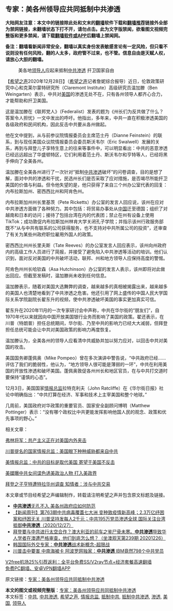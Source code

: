  <h2>专家：美各州领导应共同抵制中共渗透</h2> <p class="notice"><b>大陆网友注意：本文中的链接除此处和文末的<a href="https://github.com/bannedbook/fanqiang" >翻墙</a>软件下载和<a href="https://github.com/killgcd/justmysocks/blob/master/README.md">翻墙推荐</a>链接外全部为禁网链接，未翻墙状态下打不开，请勿点击。此为文字版禁闻，欲看图文视频完整版和更多禁闻，请下载<a href="https://github.com/bannedbook/fanqiang">翻墙软件或APP</a>后翻墙上禁闻网。</p><p>备注：翻墙看新闻非常安全，翻墙以真实身份发表敏感言论有一定风险，但只看不说则没有任何风险，翻的人太多，政府管不过来，也不管。信息自由是天赋人权，请放心大胆的翻墙。</b></p>  <div class="entry"> <figure><figcaption>美各地<a href="https://www.bannedbook.org/bnews/tag/%E9%A2%86%E5%AF%BC%E4%BA%BA/" class="st_tag internal_tag" rel="tag" title="标签 领导人 下的日志">领导人</a>应起来抵制<a href="https://www.bannedbook.org/bnews/tag/%e4%b8%ad%e5%85%b1/" class="st_tag internal_tag" rel="tag" title="标签 中共 下的日志">中共</a><a href="https://www.bannedbook.org/bnews/tag/%E6%B8%97%E9%80%8F/" class="st_tag internal_tag" rel="tag" title="标签 渗透 下的日志">渗透</a> 扞卫国家自由</figcaption></figure> <p>【<span class='wp_keywordlink_affiliate'><a href="https://www.soundofhope.org" title="希望之声" target="_blank">希望之声</a></span>2020年12月28日】（<a href="https://www.bannedbook.org/bnews/tag/%e5%b8%8c%e6%9c%9b%e4%b9%8b%e5%a3%b0/" class="st_tag internal_tag" rel="tag" title="标签 希望之声 下的日志">希望之声</a>记者詹妮综合报导）近日，伦敦政策研究中心和克莱尔蒙特研究所（Claremont Institute）高级研究员温加滕（Ben Weingarten）表示，中共对<a href="https://www.bannedbook.org/bnews/tag/%e7%be%8e%e5%9b%bd/" class="st_tag internal_tag" rel="tag" title="标签 美国 下的日志">美国</a>的渗透无处不在，只有各州领导人都齐心合力，才能帮助和扞卫美国。</p> <p>这是温加滕在《联邦党人》（Federalist）发表的题为《州长们为反共做了什么？答案令人担忧》一文中发出的呼吁。他指出，多年来，中共一直在积极渗透美国的各级政府和民间机构，因此反击中共要从各州做起。</p> <p>他在文中提到，从与前参议院情报委员会主席范士丹（Dianne Feinstein）的联系，到与现任美国众议院情报委员会委员斯沃韦尔（Eric Swalwell）发展的关系，再到与拜登儿子享特生意上的往来等事件中，可以明显看出：中共的恶意渗透已经远远超出了华盛顿特区，它们利用着范士丹、斯沃韦尔和亨特等人，已经将黑手伸向了全美各州。</p> <p>温加滕在全美各州进行了一次针对“抵制<a href="https://www.bannedbook.org/bnews/tag/%E4%B8%AD%E5%85%B1%E6%B8%97%E9%80%8F/" class="st_tag internal_tag" rel="tag" title="标签 中共渗透 下的日志">中共渗透</a>破坏”的问卷调查，目的是想了解，面对中共的渗透和干扰，民选州长们是否采取了应对措施，是否竭尽所能扞卫美国的价值与利益。但令他失望的是，他只获得了来自三个州办公室代表的回复：内布拉斯加州、密西西比州和阿肯色州。</p> <p>内布拉斯加州州长里基茨（Pete Ricketts）办公室的发言人回应说，该州在应对中共渗透方面做了各种努力。其中包括：将贸易办事处从<span class='wp_keywordlink_affiliate'><a href="https://www.bannedbook.org/" title="中国" target="_blank">中国</a></span>迁至德国；组织了对越南和日本的访问；接待了包括台湾在内的代表团；禁止在州有设备上使用TikTok；成功敦促内布拉斯加州林肯大学关闭孔子学院；并指示该州行政服务部既不“从与中共有联系的公司获得服务，也不支持对中共所属公司的投资”，还审查了有关为某些州政府职位雇用外国人的政策。</p>  <p>密西西比州州长里夫斯（Tate Reeves）的办公室发言人回应表示，该州向州政府内的高级工作人员进行了简报，并接受了避免陷入中共渗透等活动的培训。他们认识到，面对反对美国的中共破坏活动，联邦、州和地方领导人应保持高度的警惕。</p> <p>阿肯色州州长哈钦森（Asa Hutchinson）办公室的发言人表示，该州即将对此做出回应。但截至发稿时，温加滕尚未收到任何信息。</p> <p>温加滕表示，随着对美国大选舞弊的调查，越来越多的真相被揭露出来，越来越多的美国人也清楚地看到了中共渗透之危害。他还引用了网上盛传的中国人民大学国际关系学院副院长翟东升的视频，使中共渗透破坏美国的事实更加真实可信。</p> <p>翟东升在2020年11月的一次专家研讨会中声称，中共在华尔街的“朋友们”，自1970年代以来就因向中国开放美国银行业务而影响了美国的政策。翟还表示，在川普（特朗普）担任总统期间，华尔街、乃至中共的影响力已经大大减弱，但拜登担任总统可能会让中共对美国政策的影响力再度恢复。</p> <p>温加滕认为，全美各州的领导人应看清中共威胁并加以努力应对，以回击中共对美国的攻击。</p>  <p>美国国务卿蓬佩奥（Mike Pompeo）曾在多次演讲中警告说，“中共政府已经……评估了我们的脆弱性，他认为，“地方领导人很可能是薄弱的一环”，中共在利用美国的开放性渗透和破坏美国。蓬佩奥敦促各州州长和地区官员，在与中共打交道时要保持“谨慎的心态”。</p> <p>12月3日，美国国家<a href="https://www.bannedbook.org/bnews/tag/%e6%83%85%e6%8a%a5%e6%80%bb%e7%9b%91/" class="st_tag internal_tag" rel="tag" title="标签 情报总监 下的日志">情报总监</a>拉特克利夫（John Ratcliffe）在《华尔街日报》社论中明确指出：“中共打算在经济、军事和技术上主宰美国和整个地球。”</p> <p>几周前，美国政府对华政策的重要官员、国家安全副顾问博明（Matthew Pottinger）表示：“没有哪个政权比中共更能发挥影响他国人民的观念、政策和优先事项的野心。”</p> <p>相关文章：</p> <p><a href="https://www.soundofhope.org/post/458011">弗林将军：共产主义正在对美国内外夹击</a></p>  <p><a href="https://www.soundofhope.org/post/375613">川普提名的国家情报总监：美国眼下种种威胁都来自中共</a></p> <p><a href="https://www.soundofhope.org/post/451933">美情报总监：中共的目标是取代美国 寄望于美国不反击</a></p> <p><a href="https://www.soundofhope.org/post/451681">美媒曝中共女间谍色诱美政治人物 打入美政界</a></p> <p><a href="https://www.soundofhope.org/post/452113">拜登之子亨特遭特拉华州调查 知情者：涉与中共交易</a></p> <p>本文章或节目经希望之声编辑制作，转载请注明希望之声并包含原文标题及链接。</p>  <ul class='op-related-articles' title='相关阅读'> <li><a href='https://www.bannedbook.org/bnews/cbnews/20201227/1456089.html' target='_blank'><b>中共渗透</b>无孔不入 美各州政府应如何防范</a></li> <li><a href='https://www.bannedbook.org/bnews/bannedvideo/20201227/1455791.html' target='_blank'>【新闻周刊】第763期中共病毒覆蓋七大洲 变种致疫情新高峰；2.3万亿纾困案和纾困无关 川普坚持发每人2千元；中共195万党员渗透全球 国际关注台湾抵御<b>中共渗透</b>（2020/12/27）</a></li> <li><a href='https://www.bannedbook.org/bnews/bannedvideo/20201226/1455414.html' target='_blank'>拜登要与中共进行太空合作？澳大利亚的前车之鉴尸骨未寒。<b>中共渗透</b>导致华人学者在澳遭严格审查，他们到底怎么想？（坐澳观天第239期 20201226）</a></li> <li><a href='https://www.bannedbook.org/bnews/bannedvideo/20201226/1455371.html' target='_blank'>韩国国际外交专家：<b>中共渗透</b>战术新概念-超限战</a></li> <li><a href='https://www.bannedbook.org/bnews/topimagenews/20201226/1455090.html' target='_blank'>川普击中要害 中南海被卡 阿波罗网独家：<b>中共渗透</b> IBM竟然798个中共党员</a></li> </ul> <p class="texttj"> <a href="https://github.com/bannedbook/fanqiang/wiki/V2ray%E6%9C%BA%E5%9C%BA" target="_blank">V2free机场25%引荐返利：全平台免费SS/V2ray节点+经济套餐高速翻墙</a><br/> <a href="https://github.com/bannedbook/fanqiang/wiki/%E7%A6%81%E9%97%BB%E7%BD%91%E5%AE%89%E5%8D%93%E7%BF%BB%E5%A2%99%E6%96%B0%E9%97%BBAPP" target="_blank">免费PC翻墙、安卓VPN翻墙APP</a></p><p>原文链接：<a class="src_link"  href="https://www.soundofhope.org/post/458059" target="_blank">专家：美各州领导应共同抵制中共渗透</a></p><a name='sharetosocial'></a>       <div><b>本文的图文或视频完整版</b>：<a href='https://www.bannedbook.org/bnews/comments/20201229/1456789.html'>专家：美各州领导应共同抵制中共渗透</a></div>  </div><!--END ENTRY--> <div class="postfooter"> <div>本文标签：<a href="https://www.bannedbook.org/bnews/tag/%e4%b8%ad%e5%85%b1/" rel="tag">中共</a>, <a href="https://www.bannedbook.org/bnews/tag/%E4%B8%AD%E5%85%B1%E6%B8%97%E9%80%8F/" rel="tag">中共渗透</a>, <a href="https://www.bannedbook.org/bnews/tag/%e5%b8%8c%e6%9c%9b%e4%b9%8b%e5%a3%b0/" rel="tag">希望之声</a>, <a href="https://www.bannedbook.org/bnews/tag/%e6%83%85%e6%8a%a5%e6%80%bb%e7%9b%91/" rel="tag">情报总监</a>, <a href="https://www.bannedbook.org/bnews/tag/%E6%8A%B5%E5%88%B6%E4%B8%AD%E5%85%B1/" rel="tag">抵制中共</a>, <a href="https://www.bannedbook.org/bnews/tag/%e6%8a%b5%e5%88%b6%e4%b8%ad%e5%85%b1%e6%b8%97%e9%80%8f/" rel="tag">抵制中共渗透</a>, <a href="https://www.bannedbook.org/bnews/tag/%E6%B8%97%E9%80%8F/" rel="tag">渗透</a>, <a href="https://www.bannedbook.org/bnews/tag/%e7%be%8e%e5%9b%bd/" rel="tag">美国</a>, <a href="https://www.bannedbook.org/bnews/tag/%E9%A2%86%E5%AF%BC%E4%BA%BA/" rel="tag">领导人</a></div>  </div><!--END POSTFOOTER--> 
